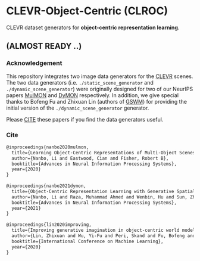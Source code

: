 # CLEVR-Object-Centric (CLROC) 
CLEVR dataset generators for **object-centric representation learning**.   

## (ALMOST READY ..)

  
### Acknowledgement  
This repository integrates two image data generators for the [CLEVR](https://github.com/facebookresearch/clevr-dataset-gen) scenes. The two data generators (i.e. `./static_scene_generator` and `./dynamic_scene_generator`) were originally designed for two of our NeurIPS papers [MulMON](https://github.com/NanboLi/MulMON) and [DyMON](https://proceedings.neurips.cc/paper/2021/file/593906af0d138e69f49d251d3e7cbed0-Paper.pdf) respectively. In addition, we give special thanks to Bofeng Fu and Zhixuan Lin (authors of [GSWM](https://sites.google.com/view/gswm)) for providing the initial version of the `./dynamic_scene_generator` generator.   

Please [CITE](#Cite) these papers if you find the data generators useful.
  
### Cite
```latex
@inproceedings{nanbo2020mulmon,
  title={Learning Object-Centric Representations of Multi-Object Scenes from Multiple Views},
  author={Nanbo, Li and Eastwood, Cian and Fisher, Robert B},
  booktitle={Advances in Neural Information Processing Systems},
  year={2020}
}
    
@inproceedings{nanbo2021dymon,
  title={Object-Centric Representation Learning with Generative Spatial-Temporal Factorization},
  author={Nanbo, Li and Raza, Muhammad Ahmed and Wenbin, Hu and Sun, Zhaole and Fisher, Robert},
  booktitle={Advances in Neural Information Processing Systems},
  year={2021}
}
   
@inproceedings{lin2020improving,
  title={Improving generative imagination in object-centric world models},
  author={Lin, Zhixuan and Wu, Yi-Fu and Peri, Skand and Fu, Bofeng and Jiang, Jindong and Ahn, Sungjin},
  booktitle={International Conference on Machine Learning},
  year={2020}
}
```  
